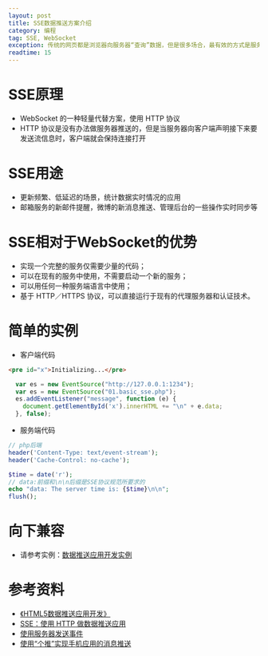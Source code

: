 ```yaml
---
layout: post
title: SSE数据推送方案介绍
category: 编程
tag: SSE, WebSocket
exception: 传统的网页都是浏览器向服务器“查询”数据，但是很多场合，最有效的方式是服务器向浏览器“发送”数据。今天我们来了解一些HTML5中的一种数据推送方法
readtime: 15
---
```


# SSE原理
* WebSocket 的一种轻量代替方案，使用 HTTP 协议
* HTTP 协议是没有办法做服务器推送的，但是当服务器向客户端声明接下来要发送流信息时，客户端就会保持连接打开

# SSE用途
* 更新频繁、低延迟的场景，统计数据实时情况的应用
* 邮箱服务的新邮件提醒，微博的新消息推送、管理后台的一些操作实时同步等

# SSE相对于WebSocket的优势
* 实现一个完整的服务仅需要少量的代码；
* 可以在现有的服务中使用，不需要启动一个新的服务；
* 可以用任何一种服务端语言中使用；
* 基于 HTTP／HTTPS 协议，可以直接运行于现有的代理服务器和认证技术。

# 简单的实例
* 客户端代码
```html
<pre id="x">Initializing...</pre>
```
```javascript
  var es = new EventSource("http://127.0.0.1:1234");
  var es = new EventSource("01.basic_sse.php");
  es.addEventListener("message", function (e) {
    document.getElementById('x').innerHTML += "\n" + e.data;
  }, false);
```
* 服务端代码
```php
// php后端
header('Content-Type: text/event-stream');
header('Cache-Control: no-cache');

$time = date('r');
// data:前缀和\n\n后缀是SSE协议规范所要求的
echo "data: The server time is: {$time}\n\n";
flush();
```

# 向下兼容
* 请参考实例：[数据推送应用开发实例](https://github.com/yzsunlei/yzsunlei.github.io/tree/master/_codes/%E6%95%B0%E6%8D%AE%E6%8E%A8%E9%80%81%E5%BA%94%E7%94%A8%E5%BC%80%E5%8F%91)

# 参考资料
* [《HTML5数据推送应用开发》](https://book.douban.com/subject/26148767/)
* [SSE：使用 HTTP 做数据推送应用](https://segmentfault.com/a/1190000010427711)
* [使用服务器发送事件](https://developer.mozilla.org/zh-CN/docs/Server-sent_events/Using_server-sent_events)
* [使用“个推”实现手机应用的消息推送](https://segmentfault.com/a/1190000006776809)